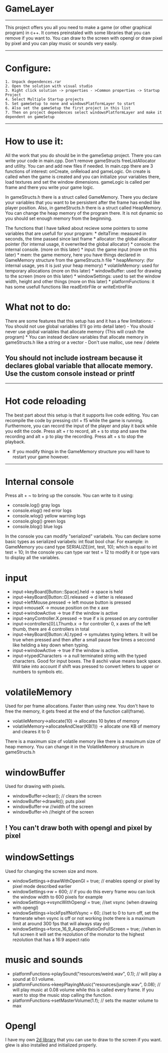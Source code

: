 
# GameLayer

---

This project offers you all you need to make a game (or other graphical program) in c++.
It comes preinstaled with some libraries that you can remove if you want to.
You can draw to the screen with opengl or draw pixel by pixel and you can play music or sounds very easily.

---
 
# Configure:

 	1. Unpack dependences.rar
	2. Open the solution with visual studio
	3. Right click solution -> properties - >Common properties -> Startup Project
	4. Select Multiple Startup projects
	5. Set gameSetup to none and windowsPlatformLayer to start
	6. Also set the gameSetup the first project in this list
	7. Then on project dependences select windowsPlatformLayer and make it dependent on gameSetup

---

# How to use it:

All the work that you do should be in the gameSetup project. There you can write your code in main.cpp. Don't remove gameStructs freeListAllocator and utility. You can and add new files if needed.
In main.cpp there are 3 functions of interest: onCreate, onReload and gameLogic. On create is called when the game is created and you can initialize your variables there, 
load textures and set the window dimensions. gameLogic is called per frame and there you write your game logic.

In gameStructs.h there is a struct called GameMemory. There you declare your variables that you want to be persistent after the frame has ended like player position.
Also, in gameStructs.h there is a struct called HeapMemory. You can change the heap memory of the program there. It is not dynamic so you should set
enough memory from the beginning.


The functions that I have talked about recieve some pointers to some variables that are usefull for your program:
	* deltaTime: measured in seconds, the time passed since last frame
	* allocator: the global allocator pointer (for internal usage, it overwrited the global allocator)
	* console: the internal console. (more on this later)
	* input: the game input (more on this later)
	* mem: the game memory, here you have things declared in GameMemory structure from the gameStructs.h file
	* heapMemory: (for internal usage, yes it is just your heap memory)
	* volatileMemory: used for temporary allocations (more on this later)
	* windowBuffer: used for drawing to the screen (more on this later)
	* windowSettings: used to set the window width, height and other things (more on this later)
	* platformFunctions: it has some usefull functions like readEntirFile or writeEntireFile
	
# What not to do:

There are some features that this setup has and it has a few limitations:
	- You should not use global variables (I'll go into detail later)
	- You should never use global variables that allocate memory (This will crash the program)
	* You can instead declare variables that allocate memory in gameStructs.h like a string or a vector
	- Don't use malloc, use new / delete
## You should not include iostream because it declares global variable that allocate memory. Use the custom console instead or printf
	
---

# Hot code reloading

The best part about this setup is that it supports live code editing. You can recompile the code by pressing ctrl + f5 while the game is running.
Furthermore, you can record the input of the player and play it back while you edit the code. Press alt + r to record,
alt + s to stop and save the recording and alt + p to play the recording. 
Press alt + s to stop the playback. 
* If you modify things in the GameMemory structure you will have to restart your game however.

---

# Internal console

Press alt + ~ to bring up the console. You can write to it using:

* console.log() gray logs
* console.elog() red error logs
* console.wlog() yellow warning logs
* console.glog() green logs
* console.blog() blue logs

In the console you can modify "serialized" variabels. 
You can declare some basic types as serialized variabels: int float bool char.
For example: in GameMemory you cand type SERIALIZE(int, test, 10); which is equal to int test = 10;
In the console you can type var test = 12 to modify it or type vars to display all the variables.

# input

* input->keyBoard[Button::Space].held -> space is held
* input->keyBoard[Button::D].released -> d letter is released
* input->leftMouse.pressed -> left mouse button is pressed
* input->mouseX -> mouse position on the x axe
* input->windowActive -> true if the window is active
* input->anyController.X.pressed -> true if x is pressed on any controller
* input->controllers[0].LThumb.x -> for controller 0, x axes of the left thumb, there are 4 controllers in total
* input->keyBoard[Button::A].typed -> symulates typing letters. It will be true when pressed and then after a small pause few times a seccond like helding a key down when typing.
* input->windowActive -> true if the window is active. 
* input->typedCharacters -> a null terminated string with the typed characters. Good for input boxes. The 8 aschii value means back space. Will take into account if shift was pressed to convert letters to upper or numbers to symbols etc. 

# volatileMemory

Used for per frame allocations. Faster than using new. You don't have to free the memory, it gets freed at the end of the function call(frame).

* volatileMemory->allocate(10) -> allocates 10 bytes of memory
* volatileMemory->allocateAndClear(KB(1)) -> allocate one KB of memory and cleares it to 0

There is a maximum size of volatile memory like there is a maximum size of heap memory. You can change it in the VolatileMemory structure in gameStructs.h

# windowBuffer

Used for drawing with pixels.

* windowBuffer->clear(); // clears the screen
* windowBuffer->drawAt(); puts pixel
* windowBuffer->w //width of the screen
* windowBuffer->h //height of the screen

## ! You can't draw both with opengl and pixel by pixel

# windowSettings

Used for changing the screen size and more.

* windowSettings->drawWithOpenGl = true; // enables opengl or pixel by pixel mode described earlier
* windowSettings->w = 600; // if you do this every frame wou can lock the window width to 600 pixels for example
* windowSettings->vsyncWithOpengl = true; //set vsync (when drawing with opengl)
* windowSettings->lockFpsIfNotVsync = 60; //set to 0 to turn off, set the framerate when vsync is off or not working (note there is a maximum limit at around 300 fps that will always stay on)
* windowSettings->force_16_9_AspectRatioOnFullScreen = true; //when in full screen it will set the rezolution of the monutor to the highest rezolution that has a 16:9 aspect ratio

# music and sounds

* platformFunctions->playSound("resources/weird.wav", 0.1); // will play a sound at 0.1 volume.
* platformFunctions->keepPlayingMusic("resources/jungle.wav", 0.08); // will play music at 0.08 volume while this is called every frame. If you want to stop the music stop calling the function.
* platformFunctions->setMasterVolume(1.f); // sets the master volume to max

# Opengl

I have my own [2d library](https://github.com/meemknight/gl2d) that you can use to draw to the screen if you want. glew is also installed and initialized properly.
